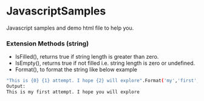 # JavascriptSamples

Javascript samples and demo html file to help you.

### Extension Methods (string)
  - IsFilled(), returns true if string length is greater than zero.
  - IsEmpty(), returns true if not filled i.e. string length is zero or undefined.
  - Format(), to format the string like below example
```sh
"This is {0} {1} attempt. I hope {2} will explore".Format('my','first', 'you')
Output:
This is my first attempt. I hope you will explore
```